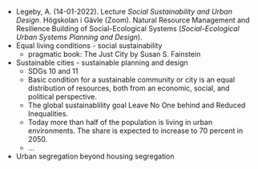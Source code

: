 - Legeby, A. (14-01-2022). Lecture _Social Sustainability and Urban Design_. Högskolan i Gävle (Zoom). Natural Resource Management and Resilience Building of Social-Ecological Systems (_Social-Ecological Urban Systems Planning and Design_).
- Equal living conditions - social sustainability
	- pragmatic book: The Just City by Susan S. Fainstein
- Sustainable cities - sustainable planning and design
	- SDGs 10 and 11
	- Basic condition for a sustainable community or city is an equal distribution of resources, both from an economic, social, and political perspective.
	- The global sustainablility goal Leave No One behind and Reduced Inequalities.
	- Today more than half of the population is living in urban environments. The share is expected to increase to 70 percent in 2050.
	- ...
- Urban segregation beyond housing segregation